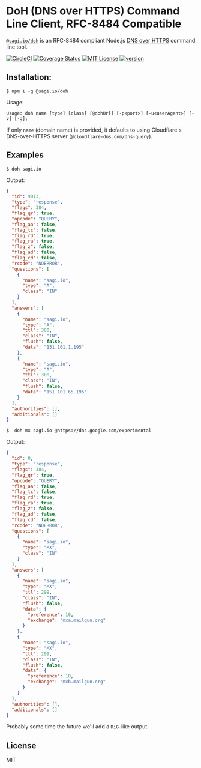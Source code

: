 # DoH (DNS over HTTPS) Command Line Client, RFC-8484 Compatible

[`@sagi.io/doh`](https://www.npmjs.com/package/@sagi.io/doh) is an RFC-8484 compliant  Node.js [DNS over HTTPS](https://en.wikipedia.org/wiki/DNS_over_HTTPS) command line tool.

[![CircleCI](https://circleci.com/gh/sagi/doh-node.svg?style=svg)](https://circleci.com/gh/sagi/doh-node)
[![Coverage Status](https://coveralls.io/repos/github/sagi/doh-node/badge.svg?branch=master)](https://coveralls.io/github/sagi/doh-node?branch=master)
[![MIT License](https://img.shields.io/npm/l/@sagi.io/doh.svg?style=flat-square)](http://opensource.org/licenses/MIT)
[![version](https://img.shields.io/npm/v/@sagi.io/doh.svg?style=flat-square)](http://npm.im/@sagi.io/doh)

## Installation:
~~~
$ npm i -g @sagi.io/doh
~~~

Usage:
~~~
Usage: doh name [type] [class] [@dohUrl] [-p<port>] [-u<userAgent>] [-v] [-g];
~~~

If only `name` (domain name) is provided, it defaults to using Cloudflare's DNS-over-HTTPS server
(`@cloudflare-dns.com/dns-query`).

## Examples

~~~
$ doh sagi.io
~~~

Output:
~~~json
{
  "id": 9013,
  "type": "response",
  "flags": 384,
  "flag_qr": true,
  "opcode": "QUERY",
  "flag_aa": false,
  "flag_tc": false,
  "flag_rd": true,
  "flag_ra": true,
  "flag_z": false,
  "flag_ad": false,
  "flag_cd": false,
  "rcode": "NOERROR",
  "questions": [
    {
      "name": "sagi.io",
      "type": "A",
      "class": "IN"
    }
  ],
  "answers": [
    {
      "name": "sagi.io",
      "type": "A",
      "ttl": 300,
      "class": "IN",
      "flush": false,
      "data": "151.101.1.195"
    },
    {
      "name": "sagi.io",
      "type": "A",
      "ttl": 300,
      "class": "IN",
      "flush": false,
      "data": "151.101.65.195"
    }
  ],
  "authorities": [],
  "additionals": []
}
~~~

~~~
$  doh mx sagi.io @https://dns.google.com/experimental
~~~

Output:
~~~json
{
  "id": 0,
  "type": "response",
  "flags": 384,
  "flag_qr": true,
  "opcode": "QUERY",
  "flag_aa": false,
  "flag_tc": false,
  "flag_rd": true,
  "flag_ra": true,
  "flag_z": false,
  "flag_ad": false,
  "flag_cd": false,
  "rcode": "NOERROR",
  "questions": [
    {
      "name": "sagi.io",
      "type": "MX",
      "class": "IN"
    }
  ],
  "answers": [
    {
      "name": "sagi.io",
      "type": "MX",
      "ttl": 299,
      "class": "IN",
      "flush": false,
      "data": {
        "preference": 10,
        "exchange": "mxa.mailgun.org"
      }
    },
    {
      "name": "sagi.io",
      "type": "MX",
      "ttl": 299,
      "class": "IN",
      "flush": false,
      "data": {
        "preference": 10,
        "exchange": "mxb.mailgun.org"
      }
    }
  ],
  "authorities": [],
  "additionals": []
}
~~~

Probably some time the future we'll add a `DiG`-like output.

## License
MIT
